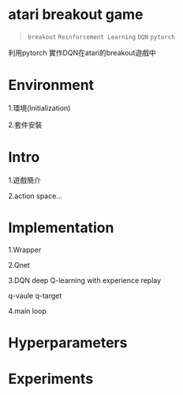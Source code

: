 # atari breakout game
> `breakout` `Reinforcement Learning` `DQN` `pytorch`

利用pytorch 實作DQN在atari的breakout遊戲中

# Environment
1.環境(Initialization)

2.套件安裝

# Intro
1.遊戲簡介

2.action space...

# Implementation
1.Wrapper

2.Qnet

3.DQN
  deep Q-learning with experience replay

  q-vaule q-target

4.main loop

# Hyperparameters

# Experiments
